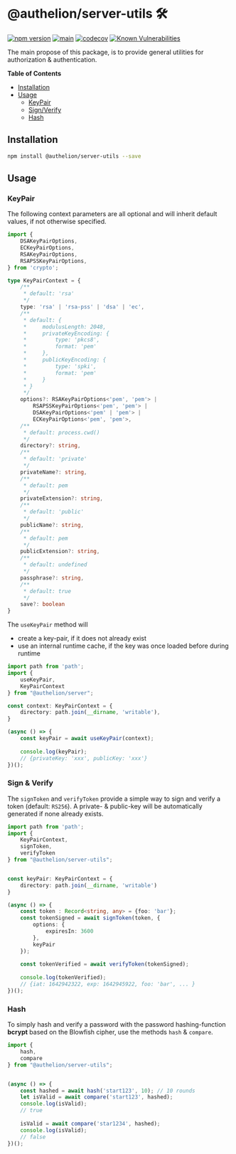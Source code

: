 # @authelion/server-utils 🛠

[![npm version](https://badge.fury.io/js/@authelion%2Fserver-utils.svg)](https://badge.fury.io/js/@authelion%2Fserver-utils)
[![main](https://github.com/Tada5hi/authelion/actions/workflows/main.yml/badge.svg)](https://github.com/Tada5hi/authelion/actions/workflows/main.yml)
[![codecov](https://codecov.io/gh/Tada5hi/authelion/branch/master/graph/badge.svg?token=FHE347R1NW)](https://codecov.io/gh/Tada5hi/authelion)
[![Known Vulnerabilities](https://snyk.io/test/github/Tada5hi/authelion/badge.svg)](https://snyk.io/test/github/Tada5hi/authelion)

The main propose of this package, is to provide general utilities for authorization & authentication.

**Table of Contents**

- [Installation](#installation)
- [Usage](#usage)
  - [KeyPair](#keypair)
  - [Sign/Verify](#sign--verify)
  - [Hash](#hash)

## Installation

```bash
npm install @authelion/server-utils --save
```

## Usage

### KeyPair

The following context parameters are all optional and will inherit default values,
if not otherwise specified.
```typescript
import {
    DSAKeyPairOptions,
    ECKeyPairOptions,
    RSAKeyPairOptions,
    RSAPSSKeyPairOptions,
} from 'crypto';

type KeyPairContext = {
    /**
     * default: 'rsa'
     */
    type: 'rsa' | 'rsa-pss' | 'dsa' | 'ec',
    /**
     * default: {
     *     modulusLength: 2048,
     *     privateKeyEncoding: {
     *         type: 'pkcs8',
     *         format: 'pem'
     *     },
     *     publicKeyEncoding: {
     *         type: 'spki',
     *         format: 'pem'
     *     }
     * }
     */
    options?: RSAKeyPairOptions<'pem', 'pem'> | 
        RSAPSSKeyPairOptions<'pem', 'pem'> |
        DSAKeyPairOptions<'pem' | 'pem'> |
        ECKeyPairOptions<'pem', 'pem'>,
    /**
     * default: process.cwd()
     */
    directory?: string,
    /**
     * default: 'private'
     */
    privateName?: string,
    /**
     * default: pem
     */
    privateExtension?: string,
    /**
     * default: 'public' 
     */
    publicName?: string,
    /**
     * default: pem
     */
    publicExtension?: string,
    /**
     * default: undefined
     */
    passphrase?: string,
    /**
     * default: true
     */
    save?: boolean
}
```

The `useKeyPair` method will
- create a key-pair, if it does not already exist
- use an internal runtime cache, if the key was once loaded before during runtime

```typescript
import path from 'path';
import {
    useKeyPair,
    KeyPairContext
} from "@authelion/server";

const context: KeyPairContext = {
    directory: path.join(__dirname, 'writable'),
}

(async () => {
    const keyPair = await useKeyPair(context);
    
    console.log(keyPair);
    // {privateKey: 'xxx', publicKey: 'xxx'}
})();
```

### Sign & Verify

The `signToken` and `verifyToken` provide a simple way to sign and verify a token (default: `RS256`). 
A private- & public-key will be automatically generated if none already exists. 

```typescript
import path from 'path';
import {
    KeyPairContext,
    signToken,
    verifyToken
} from "@authelion/server-utils";


const keyPair: KeyPairContext = {
    directory: path.join(__dirname, 'writable')
}

(async () => {
    const token : Record<string, any> = {foo: 'bar'};
    const tokenSigned = await signToken(token, {
        options: {
            expiresIn: 3600
        },
        keyPair
    });
    
    const tokenVerified = await verifyToken(tokenSigned);
    
    console.log(tokenVerified);
    // {iat: 1642942322, exp: 1642945922, foo: 'bar', ... }
})();
```

### Hash

To simply hash and verify a password with the password hashing-function **bcrypt** based on the Blowfish cipher,
use the methods `hash` & `compare`.

```typescript
import {
    hash,
    compare
} from "@authelion/server-utils";


(async () => {
    const hashed = await hash('start123', 10); // 10 rounds
    let isValid = await compare('start123', hashed);
    console.log(isValid);
    // true
    
    isValid = await compare('star1234', hashed);
    console.log(isValid);
    // false
})();
```
